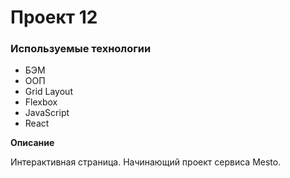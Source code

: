 # Проект 12

### Используемые технологии
* БЭМ
* ООП
* Grid Layout
* Flexbox
* JavaScript
* React

**Описание**

Интерактивная страница. Начинающий проект сервиса Mesto.
